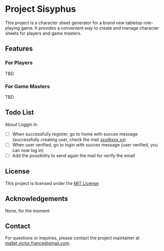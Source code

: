 # Project Sisyphus

This project is a character sheet generator for a brand new tabletop role-playing game. It provides a convenient way to create and manage character sheets for players and game masters.

## Features

### For Players
TBD

### For Game Masters
TBD

## Todo List

About Loggin In
- [ ] When successfully register, go to home with succes message (successfully creating user, check the mail xxx@xxx.xx)
- [ ] When user verified, go to login with succes message (user verified, you can now log in)
- [ ] Add the possibility to send again the mail for verify the email

## License

This project is licensed under the [MIT License](LICENSE).

## Acknowledgements

None, for the moment

## Contact

For questions or inquiries, please contact the project maintainer at [mallet.victor.france@gmail.com](mailto:mallet.victor.france@gmail.com).